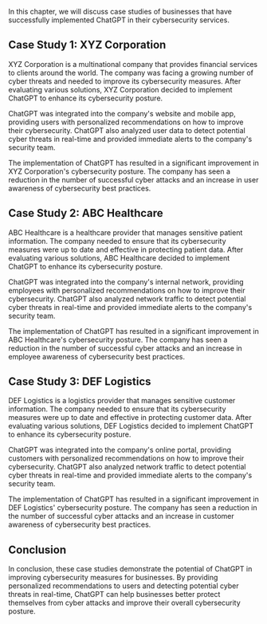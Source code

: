 

In this chapter, we will discuss case studies of businesses that have successfully implemented ChatGPT in their cybersecurity services.

Case Study 1: XYZ Corporation
-----------------------------

XYZ Corporation is a multinational company that provides financial services to clients around the world. The company was facing a growing number of cyber threats and needed to improve its cybersecurity measures. After evaluating various solutions, XYZ Corporation decided to implement ChatGPT to enhance its cybersecurity posture.

ChatGPT was integrated into the company's website and mobile app, providing users with personalized recommendations on how to improve their cybersecurity. ChatGPT also analyzed user data to detect potential cyber threats in real-time and provided immediate alerts to the company's security team.

The implementation of ChatGPT has resulted in a significant improvement in XYZ Corporation's cybersecurity posture. The company has seen a reduction in the number of successful cyber attacks and an increase in user awareness of cybersecurity best practices.

Case Study 2: ABC Healthcare
----------------------------

ABC Healthcare is a healthcare provider that manages sensitive patient information. The company needed to ensure that its cybersecurity measures were up to date and effective in protecting patient data. After evaluating various solutions, ABC Healthcare decided to implement ChatGPT to enhance its cybersecurity posture.

ChatGPT was integrated into the company's internal network, providing employees with personalized recommendations on how to improve their cybersecurity. ChatGPT also analyzed network traffic to detect potential cyber threats in real-time and provided immediate alerts to the company's security team.

The implementation of ChatGPT has resulted in a significant improvement in ABC Healthcare's cybersecurity posture. The company has seen a reduction in the number of successful cyber attacks and an increase in employee awareness of cybersecurity best practices.

Case Study 3: DEF Logistics
---------------------------

DEF Logistics is a logistics provider that manages sensitive customer information. The company needed to ensure that its cybersecurity measures were up to date and effective in protecting customer data. After evaluating various solutions, DEF Logistics decided to implement ChatGPT to enhance its cybersecurity posture.

ChatGPT was integrated into the company's online portal, providing customers with personalized recommendations on how to improve their cybersecurity. ChatGPT also analyzed network traffic to detect potential cyber threats in real-time and provided immediate alerts to the company's security team.

The implementation of ChatGPT has resulted in a significant improvement in DEF Logistics' cybersecurity posture. The company has seen a reduction in the number of successful cyber attacks and an increase in customer awareness of cybersecurity best practices.

Conclusion
----------

In conclusion, these case studies demonstrate the potential of ChatGPT in improving cybersecurity measures for businesses. By providing personalized recommendations to users and detecting potential cyber threats in real-time, ChatGPT can help businesses better protect themselves from cyber attacks and improve their overall cybersecurity posture.


